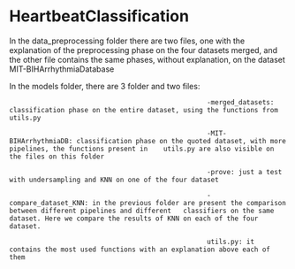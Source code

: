 # HeartbeatClassification

In the data_preprocessing folder there are two files, one with the explanation of the preprocessing phase on the four datasets merged, and the other file contains the same phases, without explanation, on the dataset MIT-BIHArrhythmiaDatabase

In the models folder, there are 3 folder and two files:

                                                      -merged_datasets: classification phase on the entire dataset, using the functions from utils.py
                                                      
                                                      -MIT-BIHArrhythmiaDB: classification phase on the quoted dataset, with more pipelines, the functions present in    utils.py are also visible on the files on this folder
                                                      
                                                      -prove: just a test with undersampling and KNN on one of the four dataset
                                                      
                                                      -compare_dataset_KNN: in the previous folder are present the comparison between different pipelines and different   classifiers on the same dataset. Here we compare the results of KNN on each of the four dataset.  
                                                      
                                                      utils.py: it contains the most used functions with an explanation above each of them
